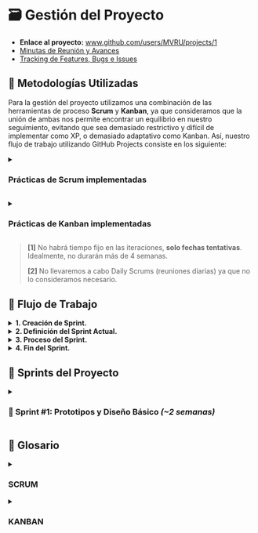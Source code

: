 # 🗃️ Gestión del Proyecto

- **Enlace al proyecto:** www.github.com/users/MVRU/projects/1
- [Minutas de Reunión y Avances](https://github.com/AlejoRetamal/TP-DdeS/blob/main/docs/gesti%C3%B3n%20del%20proyecto/minutas/README.md)
- [Tracking de Features, Bugs e Issues](https://github.com/AlejoRetamal/TP-DdeS/blob/main/docs/gesti%C3%B3n%20del%20proyecto/tracking/README.md)

## 🔰 Metodologías Utilizadas

Para la gestión del proyecto utilizamos una combinación de las herramientas de proceso **Scrum** y **Kanban**, ya que consideramos que la unión de ambas nos permite encontrar un equilibrio en nuestro seguimiento, evitando que sea demasiado restrictivo y difícil de implementar como XP, o demasiado adaptativo como Kanban. Así, nuestro flujo de trabajo utilizando GitHub Projects consiste en los siguiente:

<details>
 <summary><h3>Prácticas de Scrum implementadas</h3></summary>

  1. El flujo de trabajo se dividirá en diferentes iteraciones ("sprints" en terminología Scrum) que serán reflejadas en GitHub como "Milestones" o hitos. **<sup>[1]</sup>**

  2. Al final de cada sprint, se llevará a cabo una reunión virtual por Discord para revisar el trabajo realizado, si se está conforme con el mismo, se planea el siguiente sprint (una mezcla de **Sprint Review** y **Sprint Planning**). **<sup>[2]</sup>**

  3. Cuando se finaliza un sprint, se limpia el tablero y se iniciará un nuevo sprint.

  4. No se pueden añadir nuevas tareas/spikes en el Sprint Backlog en medio de una iteración.

  5. Se incorporó una tabla específica para pilas de producto (o Product Backlog) que se trata de una lista de elementos que se desea completar en futuros sprints. Es decir, no se trabajará en estos en la iteración actual.

  6. Si se desea incorporar un elemento del Product Backlog al sprint actual, se agregará en la columna Sprint Backlog, donde se recopilarían la lista de tareas/spikes pendientes a abordar durante el sprint actual.

  7. Cada elemento del Sprint Backlog tendrá una prioridad y un tamaño. Además, estará conformado por microtareas para obtener mayor claridad, distribuir la carga de trabajo de manera más equitativa y evitar la sensación de abrumación.</details>

<details>
 <summary><h3>Prácticas de Kanban implementadas</h3></summary>

  1. En el estado de **"En proceso"**, no podrán haber más de 2 tareas/spikes al mismo tiempo (_límite del WIP directa por estado_).

  2. No habrán roles prescritos (una práctica de Scrum).

  3. Los elementos del Sprint Backlog no tendrán un nombre o estructura predefinida, como en el caso de Scrum que suelen usarse Historias de Usuario (User Stories).

  4. Cada elemento del Sprint Backlog (task/spike) será incorporado en el Tablero Kanban como una tarjeta.</details>

> **[1]** No habrá tiempo fijo en las iteraciones, **solo fechas tentativas**. Idealmente, no durarán más de 4 semanas.
>
> **[2]** No llevaremos a cabo Daily Scrums (reuniones diarias) ya que no lo consideramos necesario.

## 💼 Flujo de Trabajo

<details>
 <summary><b>1. Creación de Sprint.</b></summary>
   
 - Para crear iteraciones/sprints utilizamos los "milestones" de Github.
      - Definimos el nombre, los objetivos y la duración tentativa del sprint.
      ![image](https://github.com/AlejoRetamal/TP-DdeS/assets/92191306/78c38758-5b8a-4a43-8f1b-cf6e2733ac61)</details>

<details>
 <summary><b>2. Definición del Sprint Actual.</b></summary>

 - Se definen las tareas/spikes que serán abordadas en el sprint.
   ![image](https://github.com/AlejoRetamal/TP-DdeS/assets/92191306/1d43a7cc-948f-44a2-920d-9da7a6b0b868)
   - Los elementos del sprint backlog (tareas/spikes) serán añadidos como "issues" de Github.
   - Cada elemento tendrá su prioridad, tamaño y actividades para completarla.
   ![image](https://github.com/AlejoRetamal/TP-DdeS/assets/92191306/c10e827d-26e6-4df9-bb22-9a98a96c4c56)
</details>

<details>
 <summary><b>3. Proceso del Sprint.</b></summary>
   
 - Cada tarea/spike posee un número previo a su nombre que indica el orden sugerido en el que debería realizarse.
      - Así, es probable que comencemos a trabajar en el primer elemento o los dos primeros elementos del sprint backlog.
         - El estado "En proceso" solo admite que se puedan trabajar como máximo en 2 tareas/spikes al mismo tiempo.
      - Un elemento se considerará terminado cuando se completen los checkbox en la descripción del "issue". En ese caso, la tarjeta será movida al estado "Revisar".
    ![image](https://github.com/AlejoRetamal/TP-DdeS/assets/92191306/e853afca-f57e-4ad9-ad5b-f473548ffc45)
    - El mismo proceso se repetirá hasta que todos los elementos se encuentren en la columna "Revisar".</details>

<details>
 <summary><b>4. Fin del Sprint.</b></summary>
   
 - Mediante una reunión virtual, se revisarán todas las tareas/spikes en las que se trabajó para encontrar posibles aspectos a mejorar y errores a solucionar.
      - Se determina si se puede dar fin al sprint actual o deben realizarse cambios/mejoras a alguno de los elementos del sprint backlog.
   - Si se pone fin al sprint, se planifica el siguiente, repitiendo todo el proceso anterior desde el punto 1.
   ![image](https://github.com/AlejoRetamal/TP-DdeS/assets/92191306/db3812ad-aa25-4c5e-9821-bd6568ea0594)
   - Los aspectos más importantes de la reunión serán documentados en el repositorio de Github en el directorio [docs/gestión del proyecto/minutas](https://github.com/AlejoRetamal/TP-DdeS/tree/main/docs/gesti%C3%B3n%20del%20proyecto/minutas).</details>

## 🎯 Sprints del Proyecto

<details>
 <summary><h3>💠 Sprint #1: Prototipos y Diseño Básico <i>(~2 semanas)</i></h3></summary>

- **Descripción:** Se elaborarán prototipos y se diseñará la estructura de navegación y los elementos de la página web. Se llevarán a cabo pruebas básicas para validar su funcionalidad y presentación en diferentes dispositivos y navegadores.

- **Objetivos:**

  - Elaborar diferentes prototipos hasta obtener uno que se ajuste a nuestras expectativas para la página web.
  - Realizar el diseño básico de la página web, incluyendo la estructura de navegación y la disposición de elementos.
  - Realizar pruebas básicas de funcionalidad y presentación para validar que la página web cumple con los requisitos iniciales y que se muestra correctamente en diferentes dispositivos y navegadores.
  - Asegurar que la configuración inicial esté lista para continuar con los siguientes sprints.

- **Sprint Backlog:**
  1. Elaborar prototipos.
  2. Diseñar la estructura de navegación.
  3. Desarrollo front-end del prototipo.
  4. Realizar pruebas básicas de funcionalidad y presentación.</details>

## 📖 Glosario

<details>
 <summary><h3>SCRUM</h3></summary>

- **Historias de usuario:** Descripciones breves de funcionalidades o requisitos desde la perspectiva del usuario o cliente.
- **Incremento:** Resultado final de un sprint que agrega valor al producto y es potencialmente entregable.
- **Product Backlog:** Lista priorizada de funcionalidades, requisitos y mejoras del producto, gestionada por el Product Owner.
- **Scrum diario:** Reunión corta y diaria en la que el equipo de desarrollo sincroniza actividades, identifica obstáculos y planifica el trabajo para el próximo día.
- **Spike:** Actividad de investigación y exploración que se realiza para obtener información adicional antes de abordar una tarea específica.
- **Sprint o iteración:** Intervalo de tiempo fijo durante el cual se desarrolla un incremento del producto.
- **Sprint Backlog:** Lista de elementos seleccionados del Product Backlog para trabajar durante el sprint actual.
- **Sprint Planning:** Reunión en la que el equipo de desarrollo selecciona las tareas a realizar durante el próximo sprint y planifica cómo llevarlas a cabo.
- **Sprint Review:** Reunión al finalizar el sprint, en la que el equipo de desarrollo muestra el trabajo completado y recibe retroalimentación de los stakeholders.
- **Task o tarea:** Unidad de trabajo específica y tangible que se debe realizar para completar un elemento del Sprint Backlog.</details>

<details>
 <summary><h3>KANBAN</h3></summary>

- **Columna:** Son las diferentes etapas o estados por los que pasa una tarjeta en el tablero Kanban. Por ejemplo, "Por hacer" (Sprint Backlog), "En progreso", "Revisar" y "Completado" son las columnas que utilizaremos.
- **Límite de trabajo en progreso (WIP):** Es el número máximo de tarjetas que se permiten en una columna específica. El WIP ayuda a controlar el flujo de trabajo y evitar la acumulación excesiva de trabajo en una etapa determinada.
- **Tablero Kanban:** Es la representación visual del flujo de trabajo, generalmente dividido en columnas que representan las diferentes etapas o estados de las tareas.
- **Tarjeta:** Es una unidad de trabajo que se visualiza en el tablero Kanban. Cada tarjeta representa una tarea o un elemento de trabajo y contiene información relevante, como descripción, fecha límite y responsable.</details>
